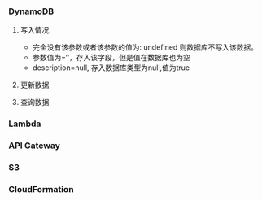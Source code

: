 ### DynamoDB

1. 写入情况
   - 完全没有该参数或者该参数的值为: undefined 则数据库不写入该数据。
   - 参数值为=‘’，存入该字段，但是值在数据库也为空
   - description=null, 存入数据库类型为null,值为true

2. 更新数据


3. 查询数据



### Lambda




### API Gateway




### S3



### CloudFormation